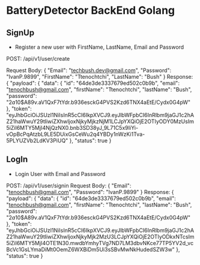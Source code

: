 # BatteryDetector BackEnd Golang

## SignUp

- Register a new user with FirstName, LastName, Email and Password

POST: /api/v1/user/create

Request Body: 
    {
        "Email": "techbush.dev@gmail.com",
        "Password": "IvanP.9899",
        "FirstName": "Ttenochtchi",
        "LastName": "Bush"
    }
Response:
    {
        "payload": {
            "data": {
                "id": "64de3de3337679ed502c0b9b",
                "email": "tenochbush@gmail.com",
                "firstName": "Ttenochtchi",
                "lastName": "Bush",
                "password": "$2a$10$A89v.aV1QxF7tYdr.b936esckG4PVS2Kzd6TNX4aEtE/Cydx0G4pW"
            },
            "token": "eyJhbGciOiJSUzI1NiIsInR5cCI6IkpXVCJ9.eyJlbWFpbCI6InRlbm9jaGJ1c2hAZ21haWwuY29tIiwiZXhwIjoxNjkyMjkzNjM1LCJpYXQiOjE2OTIyODY0MzUsIm5iZiI6MTY5MjI4NjQzNX0.bnb3SD38yJ_9L71C5x9IiYi-vOpBcPqAtzbL9LE5DUixGsCeWu2q4YBDy1nWzKi1Tva-5PLYUZVb2LdKV3PiUQ"
        },
        "status": true
    }

## LogIn

- Login User with Email and Password

POST: /api/v1/user/signin
Request Body: 
    {
        "Email": "tenochbush@gmail.com",
        "Password": "IvanP.9899"
    }
Response:
    {
        "payload": {
            "data": {
                "id": "64de3de3337679ed502c0b9b",
                "email": "tenochbush@gmail.com",
                "firstName": "Ttenochtchi",
                "lastName": "Bush",
                "password": "$2a$10$A89v.aV1QxF7tYdr.b936esckG4PVS2Kzd6TNX4aEtE/Cydx0G4pW"
            },
            "token": "eyJhbGciOiJSUzI1NiIsInR5cCI6IkpXVCJ9.eyJlbWFpbCI6InRlbm9jaGJ1c2hAZ21haWwuY29tIiwiZXhwIjoxNjkyMjk2MzU3LCJpYXQiOjE2OTIyODkxNTcsIm5iZiI6MTY5MjI4OTE1N30.mwdbYmhyTVg7ND7LM3dbvNKce77TP5YV2d_vcBcVc1GsLYmaDiMt0OemZ6WXBiDm5Ui3sSBvMwNkHudedSZW3w"
        },
        "status": true
    }
